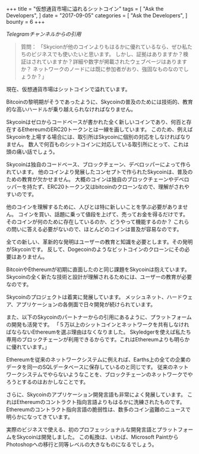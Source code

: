 +++
title = "仮想通貨市場に溢れるシットコイン"
tags = [
    "Ask the Developers",
]
date = "2017-09-05"
categories = [
    "Ask the Developers",
]
bounty = 6
+++

*Telegramチャンネルからの引用*

>質問：
「Skycionが他のコインよりもはるかに優れているなら、ぜひ私たちのビジネスでも使いたいと思います。
しかし、証拠はありますか？検証はされていますか？詳細や数字が掲載されたウェブページはありますか？
ネットワークのノードには既に参加者がおり、強固なものなのでしょうか？」

現在、仮想通貨市場はシットコインで溢れています。

Bitcoinの黎明期がそうであったように、Skycoinの普及のためには技術的、教育的な高いハードルが乗り越えられなければなりません。

Skycoinはゼロからコードベースが書かれた全く新しいコインであり、何百と存在するEthereumのERC20トークンとは一線を画しています。
このため、例えばSkycoinを上場する場合には、取引所はSkycoinに個別の対応をしなければなりません。
数人で何百ものシットコインに対応している取引所にとって、これは頭の痛い話でしょう。

Skycoinは独自のコードベース、ブロックチェーン、デベロッパーによって作られています。 
他のコインより発展したコンセプトで作られたSkycoinは、普及のための教育が欠かせません。
大概のコインは独自のブロックチェーンやデベロッパーを持たず、ERC20トークン又はbitcoinのクローンなので、理解がされやすいのです。

他のコインを理解するために、人びとは特に新しいことを学ぶ必要がありません。
コインを買い、話題に乗って値段を上げて、売ってお金を得るだけです。
そのコインが何のために存在しているのか、どうやって機能するのか？
これらの問いに答える必要がないので、ほとんどのコインは普及が容易なのです。

全ての新しい、革新的な発明はユーザーの教育と知識を必要とします。その発明がSkycoinです。
反して、Dogecoinのようなビットコインのクローンにその必要はありません。

BitcoinやEthereumが初期に直面したのと同じ課題をSkycoinは抱えています。
Skycoinの全く新たな技術と設計が理解されるためには、ユーザーの教育が必要なのです。

Skycoinのプロジェクトは着実に発展しています。
メッシュネット、ハードウェア、アプリケーションの各側面で日々開発が続けられています。

また、以下のSkycoinのパートナーからの引用にあるように、プラットフォームの開発も活発です。
「５万以上のシットコインとネットワークを共有しなければならないEthereumを選ぶ理由はなくなりました。
Skyledgerを使えば私たち専用のブロックチェーンが利用できるからです。これはEthereumよりも明らかに優れています。」

Ethereumを従来のネットワークシステムに例えれば、Earths上の全ての企業のデータを同一のSQLデータベースに保存しているのと同じです。
従来のネットワークシステムでやらないようなことを、ブロックチェーンのネットワークでやろうとするのはおかしなことです。

さらに、Skycoinのアプリケーション開発言語も非常によく発展しています。
これはEthereumのコントラクト指向言語よりもはるかに洗練されたものです。
Ethereumのコントラクト指向言語の脆弱性は、数多のコイン盗難のニュースで明らかになってきています。

実際のビジネスで使える、初のプロフェッショナルな開発言語とプラットフォームをSkycoinは開発しました。
この転換は、いわば、Microsoft PaintからPhotoshopへの移行と同等レベルの大きなものになるでしょう。
